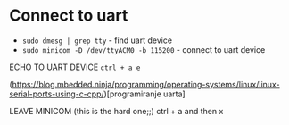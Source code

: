 # Connect to uart

- `sudo dmesg | grep tty` - find uart device
- `sudo minicom -D /dev/ttyACM0 -b 115200` - connect to uart device

ECHO TO UART DEVICE `ctrl + a e`

(https://blog.mbedded.ninja/programming/operating-systems/linux/linux-serial-ports-using-c-cpp/)[programiranje uarta]

LEAVE MINICOM (this is the hard one;;) ctrl + a and then x
